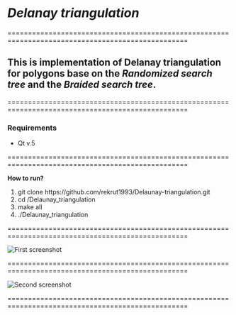 <h1> <i>Delanay triangulation</i> </h1>

==================================================================================================

<h2>This is implementation of Delanay triangulation for polygons base on the <i>Randomized search tree</i> and the <i>Braided search tree</i>.</h2>

==================================================================================================

<h3>Requirements</h3>
<ul><li>Qt v.5</li></ul>

==================================================================================================

<p><b> How to run? </b> </h>
  
  <ol>
    <li> git clone https://github.com/rekrut1993/Delaunay-triangulation.git </li>
    <li> cd /Delaunay_triangulation </li>
    <li> make all </li>
    <li> ./Delaunay_triangulation </li>
  </ol>

==================================================================================================

![First screenshot](https://github.com/rekrut1993/Delaunay-triangulation/blob/master/2.png)

==================================================================================================

![Second screenshot](https://github.com/rekrut1993/Delaunay-triangulation/blob/master/1.png)

==================================================================================================
